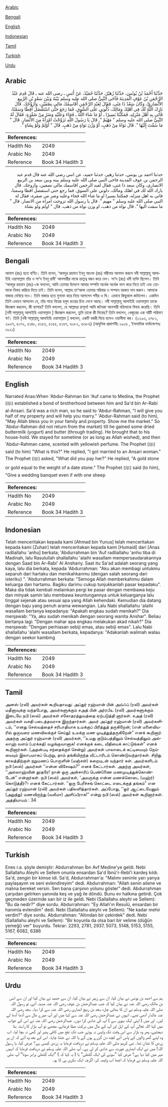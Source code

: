 [Arabic](#arabic)

[Bengali](#bengali)

[English](#english)

[Indonesian](#indonesian)

[Tamil](#tamil)

[Turkish](#turkish)

[Urdu](#urdu)

## Arabic


<div dir="rtl" lang="ar" style={{fontSize:'larger',backgroundColor:'#f8f9fa',padding:20}}>
حَدَّثَنَا أَحْمَدُ بْنُ يُونُسَ، حَدَّثَنَا زُهَيْرٌ، حَدَّثَنَا حُمَيْدٌ، عَنْ أَنَسٍ ـ رضى الله عنه ـ قَالَ قَدِمَ عَبْدُ الرَّحْمَنِ بْنُ عَوْفٍ الْمَدِينَةَ فَآخَى النَّبِيُّ صلى الله عليه وسلم بَيْنَهُ وَبَيْنَ سَعْدِ بْنِ الرَّبِيعِ الأَنْصَارِيِّ، وَكَانَ سَعْدٌ ذَا غِنًى، فَقَالَ لِعَبْدِ الرَّحْمَنِ أُقَاسِمُكَ مَالِي نِصْفَيْنِ، وَأُزَوِّجُكَ‏.‏ قَالَ بَارَكَ اللَّهُ لَكَ فِي أَهْلِكَ وَمَالِكَ، دُلُّونِي عَلَى السُّوقِ‏.‏ فَمَا رَجَعَ حَتَّى اسْتَفْضَلَ أَقِطًا وَسَمْنًا، فَأَتَى بِهِ أَهْلَ مَنْزِلِهِ، فَمَكَثْنَا يَسِيرًا ـ أَوْ مَا شَاءَ اللَّهُ ـ فَجَاءَ وَعَلَيْهِ وَضَرٌ مِنْ صُفْرَةٍ، فَقَالَ لَهُ النَّبِيُّ صلى الله عليه وسلم ‏"‏ مَهْيَمْ ‏"‏‏.‏ قَالَ يَا رَسُولَ اللَّهِ تَزَوَّجْتُ امْرَأَةً مِنَ الأَنْصَارِ‏.‏ قَالَ ‏"‏ مَا سُقْتَ إِلَيْهَا ‏"‏‏.‏ قَالَ نَوَاةً مِنْ ذَهَبٍ، أَوْ وَزْنَ نَوَاةٍ مِنْ ذَهَبٍ‏.‏ قَالَ ‏"‏ أَوْلِمْ وَلَوْ بِشَاةٍ ‏"‏‏.‏
</div>
<div style={{backgroundColor:'#f8f9fa',padding:20, marginBottom: 10}}><table> <thead> <tr> <th>References:</th> <th></th> </tr> </thead> <tbody><tr><td>Hadith No</td><td>2049</td></tr><tr><td>Arabic No</td><td>2049</td></tr><tr><td>Reference</td><td>Book 34 Hadith 3</td></tr></tbody></table></div>


<div dir="rtl" lang="ar" style={{fontSize:'larger',backgroundColor:'#f8f9fa',padding:20}}>
حدثنا احمد بن يونس، حدثنا زهير، حدثنا حميد، عن انس رضى الله عنه قال قدم عبد الرحمن بن عوف المدينة فاخى النبي صلى الله عليه وسلم بينه وبين سعد بن الربيع الانصاري، وكان سعد ذا غنى، فقال لعبد الرحمن اقاسمك مالي نصفين، وازوجك. قال بارك الله لك في اهلك ومالك، دلوني على السوق. فما رجع حتى استفضل اقطا وسمنا، فاتى به اهل منزله، فمكثنا يسيرا او ما شاء الله فجاء وعليه وضر من صفرة، فقال له النبي صلى الله عليه وسلم " مهيم ". قال يا رسول الله تزوجت امراة من الانصار. قال " ما سقت اليها ". قال نواة من ذهب، او وزن نواة من ذهب. قال " اولم ولو بشاة
</div>
<div style={{backgroundColor:'#f8f9fa',padding:20, marginBottom: 10}}><table> <thead> <tr> <th>References:</th> <th></th> </tr> </thead> <tbody><tr><td>Hadith No</td><td>2049</td></tr><tr><td>Arabic No</td><td>2049</td></tr><tr><td>Reference</td><td>Book 34 Hadith 3</td></tr></tbody></table></div>

## Bengali


<div dir="ltr" lang="bn" style={{fontSize:'larger',backgroundColor:'#f8f9fa',padding:20}}>
আনাস (রাঃ) হতে বর্ণিত। তিনি বলেন, ‘আবদুর রহমান ইবনু আওফ (রাঃ) মদ্বীনায় আগমন করলে নবী সাল্লাল্লাহু আলাইহি ওয়াসাল্লাম তাঁর ও সা‘দ ইবনু রাবী‘ আনসারীর মাঝে ভ্রাতৃত্ব বন্ধন করে দেন। সা‘দ (রাঃ) ধনী ব্যক্তি ছিলেন। তিনি ‘আবদুর রহমান (রাঃ)-কে বললেন, আমি তোমার উদ্দেশে আমার সম্পত্তি অর্ধেক অর্ধেক ভাগ করে নিতে চাই এবং তোমাকে বিবাহ করিয়ে দিতে চাই। তিনি বলেন, আল্লাহ তা‘আলা তোমার পরিবার ও সম্পদে বরকত দান করুন। আমাকে বাজার দেখিয়ে দাও। তিনি বাজার হতে মুনাফা করে নিয়ে আসলেন পনীর ও ঘি। এভাবে কিছুকাল কাটালেন। একদিন তিনি এভাবে আসলেন যে, তাঁর গায়ে বিয়ের হলুদ রংয়ের চিহ্ন লেগে আছে। নবী সাল্লাল্লাহু আলাইহি ওয়াসাল্লাম তাকে জিজ্ঞেস করলেন, কী ব্যাপার? তিনি বললেন, হে আল্লাহর রাসূল! আমি জনৈকা আনসারী মহিলাকে বিবাহ করেছি। তিনি [নবী সাল্লাল্লাহু আলাইহি ওয়াসাল্লাম ] জিজ্ঞেস করলেন, তুমি তাকে কী দিয়েছ? তিনি বললেন, খেজুরের এক আঁটি পরিমাণ স্বর্ণ। তিনি [নবী সাল্লাল্লাহু আলাইহি ওয়াসাল্লাম ] বললেন, একটি বকরী দিয়ে হলেও ওয়ালীমা কর। (২২৯৩, ৩৭৮১, ২৯৩৭, ৫০৭২, ৫১৪৮, ৫১৫৩, ৫১৫৫, ৫১৬৭, ৬০৮২, ৬৩৮৬) (আধুনিক প্রকাশনীঃ ১৯০৬ , ইসলামিক ফাউন্ডেশনঃ ১৯২১)
</div>
<div style={{backgroundColor:'#f8f9fa',padding:20, marginBottom: 10}}><table> <thead> <tr> <th>References:</th> <th></th> </tr> </thead> <tbody><tr><td>Hadith No</td><td>2049</td></tr><tr><td>Arabic No</td><td>2049</td></tr><tr><td>Reference</td><td>Book 34 Hadith 3</td></tr></tbody></table></div>

## English


<div dir="ltr" lang="en" style={{fontSize:'larger',backgroundColor:'#f8f9fa',padding:20}}>
Narrated Anas:When 'Abdur-Rahman bin 'Auf came to Medina, the Prophet (ﷺ) established a bond of brotherhood between him and Sa'd bin Ar-Rabi al-Ansari. Sa'd was a rich man, so he said to 'Abdur-Rahman, "I will give you half of my property and will help you marry." 'Abdur-Rahman said (to him), "May Allah bless you in your family and property. Show me the market." So 'Abdur-Rahman did not return from the market) till he gained some dried buttermilk (yogurt) and butter (through trading). He brought that to his house-hold. We stayed for sometime (or as long as Allah wished), and then 'Abdur-Rahman came, scented with yellowish perfume. The Prophet (ﷺ) said (to him) "What is this?" He replied, "I got married to an Ansari woman." The Prophet (ﷺ) asked, "What did you pay her?" He replied, "A gold stone or gold equal to the weight of a date stone." The Prophet (ﷺ) said (to him), "Give a wedding banquet even if with one sheep
</div>
<div style={{backgroundColor:'#f8f9fa',padding:20, marginBottom: 10}}><table> <thead> <tr> <th>References:</th> <th></th> </tr> </thead> <tbody><tr><td>Hadith No</td><td>2049</td></tr><tr><td>Arabic No</td><td>2049</td></tr><tr><td>Reference</td><td>Book 34 Hadith 3</td></tr></tbody></table></div>

## Indonesian


<div dir="ltr" lang="id" style={{fontSize:'larger',backgroundColor:'#f8f9fa',padding:20}}>
Telah menceritakan kepada kami [Ahmad bin Yunus] telah menceritakan kepada kami [Zuhair] telah menceritakan kepada kami [Humaid] dari [Anas radliallahu 'anhu] berkata; 'Abdurrahman bin 'Auf radliallahu 'anhu tiba di Madinah, lalu Rasulullah shallallahu 'alaihi wasallam mempersaudarakannya dengan Saad bin Ar-Rabi' Al Anshariy. Saat itu Sa'ad adalah seorang yang kaya, lalu dia berkata, kepada 'Abdurrahman: "Aku akan membagi untukmu separuh dari hartaku dan menikahkanmu (dengan salah seorang dari isteriku) ". 'Abdurrahman berkata: "Semoga Allah memberkahimu dalam keluarga dan hartamu. Bagiku darimu cukup tunjukkanlah pasar kepadaku". Maka dia tidak kembali melainkan pergi ke pasar dengan membawa keju dan minyak samin lalu membawa keuntungannya untuk keluarganya lalu tinggal sejenak atau sesuai apa yang Allah kehendaki. Kemudian dia datang dengan baju yang penuh arama wewangian. Lalu Nabi shallallahu 'alaihi wasallam bertanya kepadanya: "Apakah engkau sudah menikah?" Dia menjawab: "Ya, aku sudah menikah dengan seorang wanita Anshar". Beliau bertanya lagi: "Dengan mahar apa engkau melakukan akad nikah?" Dia menjawab: "Dengan perhiasan sebiji emas, atau sebiji emas". Lalu Nabi shallallahu 'alaihi wasallam berkata, kepadanya: "Adakanlah walimah walau dengan seekor kambing
</div>
<div style={{backgroundColor:'#f8f9fa',padding:20, marginBottom: 10}}><table> <thead> <tr> <th>References:</th> <th></th> </tr> </thead> <tbody><tr><td>Hadith No</td><td>2049</td></tr><tr><td>Arabic No</td><td>2049</td></tr><tr><td>Reference</td><td>Book 34 Hadith 3</td></tr></tbody></table></div>

## Tamil


<div dir="ltr" lang="ta" style={{fontSize:'larger',backgroundColor:'#f8f9fa',padding:20}}>
அனஸ் (ரலி) அவர்கள் கூறியதாவது: அப்துர் ரஹ்மான் பின் அவ்ஃப் (ரலி) அவர்கள் மதீனாவுக்கு வந்தபோது, அவர்களுக்கும் சஅத் பின் அர்ரபீஉ (ரலி) அவர்களுக்கும் இடையே நபி (ஸல்) அவர்கள் சகோதரத்துவத்தை ஏற்படுத்தி னார்கள். சஅத் (ரலி) அவர்கள் வசதி படைத்தவராக இருந்தார்கள். அவர் அப்துர் ரஹ்மான் (ரலி) அவர்களிடம், ‘‘எனது செல்வத்தைச் சரிபாதியாக உமக்குப் பிரித்துத் தருகிறேன்; (என் மனைவியரில் ஒருவரை மணவிலக்குச் செய்து) உமக்கு மண முடித்துத்தருகிறேன்” எனக் கூறினார். அதற்கு அப்துர் ரஹ்மான் (ரலி) அவர்கள், ‘‘உமது குடும்பத்திலும் செல்வத்திலும் அல்லாஹ் வளம் (பரக்கத்) வழங்குவானாக! எனக்குக் கடை வீதியைக் காட்டுங்கள்” எனக் கூறினார்கள். (அதன்படி சந்தைக்குச் சென்று) அவர்கள் பாலாடைக் கட்டியையும் நெய்யையும் இலாபமாகப் பெற்று, தாம் தங்கியிருந்த வீட்டாரிடம் கொண்டுவந்தார்கள். சிறிது காலத்திற்குள் நறுமணப் பொருளின் (மஞ்சள்) கறையுடன் வந்தார் கள். அவர்களிடம் நபி (ஸல்) அவர்கள் ‘‘என்ன விசேஷம்?” எனக் கேட்டார்கள். அதற்கு அவர்கள், ‘‘அல்லாஹ்வின் தூதரே! நான் ஒரு அன்சாரிப் பெண்ûணை மணமுடித்துக்கொண்டேன்” என்றார்கள். நபி (ஸல்) அவர்கள், ‘அவருக்கு என்ன மணக்கொடை (மஹ்ர்) கொடுத்தீர்?› எனக் கேட்டார்கள். ‘‘ஒரு பேரீச்சங் கொட்டை எடைக்குத் தங்கம்” என அப்துர் ரஹ்மான் (ரலி) அவர்கள் பதிலளித்தார்கள். அப்போது, ‘‘ஓர் ஆட்டையேனும் (அறுத்து) மணவிருந்து (வலீமா) அளிப்பீராக!” என்று நபி (ஸல்) அவர்கள் கூறினார்கள். அத்தியாயம் : 34
</div>
<div style={{backgroundColor:'#f8f9fa',padding:20, marginBottom: 10}}><table> <thead> <tr> <th>References:</th> <th></th> </tr> </thead> <tbody><tr><td>Hadith No</td><td>2049</td></tr><tr><td>Arabic No</td><td>2049</td></tr><tr><td>Reference</td><td>Book 34 Hadith 3</td></tr></tbody></table></div>

## Turkish


<div dir="ltr" lang="tr" style={{fontSize:'larger',backgroundColor:'#f8f9fa',padding:20}}>
Enes r.a. şöyle demiştir: Abdurrahman İbn Avf Medine'ye geldi. Nebi Sallallahu Aleyhi ve Sellem onunla ensardan Sa'd İbnü'r-Rebî'i kardeş kıldı. Sa'd, zengin bir kimse idi. Sa'd, Abdurrahman'a: "Malımı seninle yarı yarıya paylaşayım ve seni ev­lendireyim" dedi. Abdurrahman: "Allah senin ailene ve malına bereket versin. Sen bana çar­şının yolunu göster" dedi. Abdurrahman çarşıdan gelirken yanında keş ve yağ ile döndü. Bunu ev halkına getirdi. Çok geçmeden üzerinde sarı bir iz ile geldi. Nebi (Sallallahu aleyhi ve Sellem): "Bu da nedir?" diye sordu. Abdurrahman: "Ey Allah'ın Resulü, ensardan bir hanımla evlendim" dedi. Nebi (Sallallahu aleyhi ve Sellem): "Ne kadar mehir verdin?" diye sordu. Abdurrahman: "Altından bir çekirdek" dedi. Nebi (Sallallahu aleyhi ve Sellem): "Bir koyunla da olsa bari bir velime (düğün yemeği) ver" buyurdu. Tekrar: 2293, 2781, 2937, 5073, 5148, 5153, 5155, 5167, 6082, 6386
</div>
<div style={{backgroundColor:'#f8f9fa',padding:20, marginBottom: 10}}><table> <thead> <tr> <th>References:</th> <th></th> </tr> </thead> <tbody><tr><td>Hadith No</td><td>2049</td></tr><tr><td>Arabic No</td><td>2049</td></tr><tr><td>Reference</td><td>Book 34 Hadith 3</td></tr></tbody></table></div>

## Urdu


<div dir="rtl" lang="ur" style={{fontSize:'larger',backgroundColor:'#f8f9fa',padding:20}}>
ہم سے احمد بن یونس نے بیان کیا، ان سے زہیر نے بیان کیا، ان سے حمید نے بیان کیا اور ان سے انس بن مالک رضی اللہ عنہ نے بیان کیا کہ جب عبدالرحمٰن بن عوف رضی اللہ عنہ مدینہ آئے، تو رسول اللہ صلی اللہ علیہ وسلم نے ان کا بھائی چارہ سعد بن ربیع انصاری رضی اللہ عنہ سے کرا دیا۔ سعد رضی اللہ عنہ مالدار آدمی تھے۔ انہوں نے عبدالرحمٰن رضی اللہ عنہ سے کہا میں اور آپ میرے مال سے آدھا آدھا لے لیں۔ اور میں ( اپنی ایک بیوی سے ) آپ کی شادی کرا دوں۔ عبدالرحمٰن رضی اللہ عنہ نے اس کے جواب میں کہا اللہ تعالیٰ آپ کے اہل اور آپ کے مال میں برکت عطا فرمائے، مجھے تو آپ بازار کا راستہ بتا دیجئیے، پھر وہ بازار سے اس وقت تک واپس نہ ہوئے جب تک نفع میں کافی پنیر اور گھی نہ بچا لیا۔ اب وہ اپنے گھر والوں کے پاس آئے کچھ دن گزرے ہوں گے یا اللہ نے جتنا چاہا۔ اس کے بعد وہ آئے کہ ان پر زردی کا نشان تھا۔ نبی کریم صلی اللہ علیہ وسلم نے دریافت فرمایا یہ زردی کیسی ہے؟ عرض کیا، یا رسول اللہ! میں نے ایک انصاری عورت سے شادی کر لی ہے۔ آپ صلی اللہ علیہ وسلم نے دریافت فرمایا کہ انہیں مہر میں کیا دیا ہے؟ عرض کیا ”سونے کی ایک گٹھلی“ یا ( یہ کہا کہ ) ”ایک گٹھلی برابر سونا“ آپ صلی اللہ علیہ وسلم نے فرمایا کہ اچھا اب ولیمہ کر، اگرچہ ایک بکری ہی کا ہو۔
</div>
<div style={{backgroundColor:'#f8f9fa',padding:20, marginBottom: 10}}><table> <thead> <tr> <th>References:</th> <th></th> </tr> </thead> <tbody><tr><td>Hadith No</td><td>2049</td></tr><tr><td>Arabic No</td><td>2049</td></tr><tr><td>Reference</td><td>Book 34 Hadith 3</td></tr></tbody></table></div>